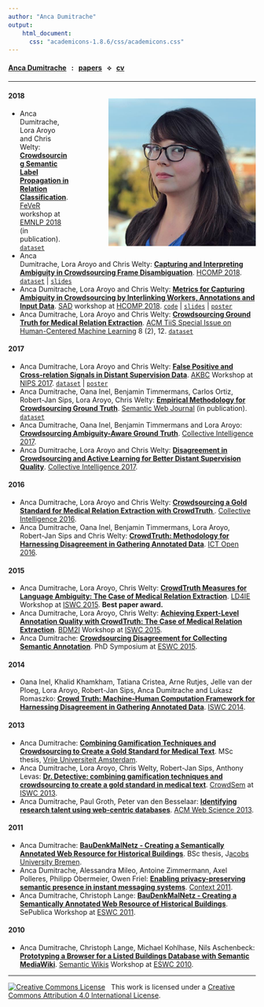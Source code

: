 ```yaml
---
author: "Anca Dumitrache"
output:
    html_document:
      css: "academicons-1.8.6/css/academicons.css"
---
```



<script src="https://use.fontawesome.com/4b6dfd67d9.js"></script>

#### [Anca Dumitrache](./) &nbsp; : &nbsp; [papers](papers)  &nbsp; &#10209; &nbsp;  [cv](cv)

***

<img src="anca.jpg" width="300" style="float: right; margin-left: 80px; margin-bottom: 20px; margin-top: 20px" />

#### 2018

* Anca Dumitrache, Lora Aroyo and Chris Welty: **[ Crowdsourcing Semantic Label Propagation in Relation Classification](https://arxiv.org/abs/1809.00537)**. [FeVeR](http://fever.ai/) workshop at [EMNLP 2018](http://emnlp2018.org/) (in publication). [```dataset```](https://github.com/CrowdTruth/Open-Domain-Relation-Extraction)
* Anca Dumitrache, Lora Aroyo and Chris Welty: **[Capturing and Interpreting Ambiguity in Crowdsourcing Frame Disambiguation](https://arxiv.org/abs/1805.00270)**. [HCOMP 2018](https://www.humancomputation.com/2018/). [```dataset```](https://github.com/CrowdTruth/FrameDisambiguation) | [```slides```](http://ancad.ro/presentations/HCOMP-2018-slides.pdf)
* Anca Dumitrache, Lora Aroyo and Chris Welty: **[Metrics for Capturing Ambiguity in Crowdsourcing by Interlinking Workers, Annotations and Input Data](https://arxiv.org/abs/1808.06080)**. [SAD](https://sadworkshop.wordpress.com/) workshop at [HCOMP 2018](https://www.humancomputation.com/2018/). [```code```](https://github.com/CrowdTruth/CrowdTruth-core) | [```slides```](http://ancad.ro/presentations/SAD-2018-slides.pdf) | [```poster```](http://ancad.ro/presentations/SAD-2018-poster.png)
* Anca Dumitrache, Lora Aroyo and Chris Welty: **[Crowdsourcing Ground Truth for Medical Relation Extraction](https://arxiv.org/abs/1701.02185)**. [ACM TiiS Special Issue on Human-Centered Machine Learning](http://hcml2016.goldsmithsdigital.com/acm-tiis-special-issue/) 8 (2), 12. [```dataset```](https://github.com/CrowdTruth/Medical-Relation-Extraction)


#### 2017

* Anca Dumitrache, Lora Aroyo and Chris Welty: **[False Positive and Cross-relation Signals in Distant Supervision Data](https://arxiv.org/abs/1711.05186)**. [AKBC](http://www.akbc.ws/) Workshop at [NIPS 2017](http://nips.cc/). [```dataset```](https://github.com/CrowdTruth/Open-Domain-Relation-Extraction) | [```poster```](http://ancad.ro/presentations/AKBC-2017-poster.pdf)
* Anca Dumitrache, Oana Inel, Benjamin Timmermans, Carlos Ortiz, Robert-Jan Sips, Lora Aroyo, Chris Welty: **[Empirical Methodology for Crowdsourcing Ground Truth](https://arxiv.org/abs/1809.08888)**. [Semantic Web Journal](http://www.semantic-web-journal.net/) (in publication). [```dataset```](https://github.com/CrowdTruth/Cross-Task-Majority-Vote-Eval)
* Anca Dumitrache, Oana Inel, Benjamin Timmermans and Lora Aroyo: **[Crowdsourcing Ambiguity-Aware Ground Truth](http://crowdtruth.org/wp-content/uploads/2017/03/collint17-crowdtruth-maj.pdf)**. [Collective Intelligence 2017](http://collectiveintelligenceconference.org/).
* Anca Dumitrache, Lora Aroyo and Chris Welty: **[Disagreement in Crowdsourcing and Active Learning for Better Distant Supervision Quality](http://crowdtruth.org/wp-content/uploads/2017/03/collint17-open-domain.pdf)**. [Collective Intelligence 2017](http://collectiveintelligenceconference.org/).

#### 2016

* Anca Dumitrache, Lora Aroyo and Chris Welty: **[Crowdsourcing a Gold Standard for Medical Relation Extraction with CrowdTruth ](https://research.google.com/pubs/pub45378.html)**. [Collective Intelligence 2016](https://sites.google.com/a/stern.nyu.edu/collective-intelligence-conference/).
* Anca Dumitrache, Oana Inel, Benjamin Timmermans, Lora Aroyo, Robert-Jan Sips and Chris Welty: **[CrowdTruth: Methodology for Harnessing Disagreement in Gathering Annotated Data](http://data.crowdtruth.org/CrowdTruth-ict-open-2016.pdf)**. [ICT Open 2016](http://ictopen.nl/).

#### 2015

* Anca Dumitrache, Lora Aroyo, Chris Welty: **[CrowdTruth Measures for Language Ambiguity: The Case of Medical Relation Extraction](http://ceur-ws.org/Vol-1467/LD4IE2015_Dumitrache.pdf)**. [LD4IE](http://oak.dcs.shef.ac.uk/ld4ie2015/LD4IE2015/Overview.html) Workshop at [ISWC 2015](http://iswc2015.semanticweb.org/). **Best paper award.**
* Anca Dumitrache, Lora Aroyo, Chris Welty: **[Achieving Expert-Level Annotation Quality with CrowdTruth: The Case of Medical Relation Extraction](http://ceur-ws.org/Vol-1428/BDM2I_2015_paper_3.pdf)**. [BDM2I](https://sbmi.uth.edu/ontology/bdm2i.htm) Workshop at [ISWC 2015](http://iswc2015.semanticweb.org/).
* Anca Dumitrache: **[Crowdsourcing Disagreement for Collecting Semantic Annotation](http://link.springer.com/chapter/10.1007/978-3-319-18818-8_43)**. PhD Symposium at [ESWC 2015](http://2015.eswc-conferences.org/).

#### 2014

* Oana Inel, Khalid Khamkham, Tatiana Cristea, Arne Rutjes, Jelle van der Ploeg, Lora Aroyo, Robert-Jan Sips, Anca Dumitrache and Lukasz Romaszko: **[Crowd Truth: Machine-Human Computation Framework for Harnessing Disagreement in Gathering Annotated Data](http://link.springer.com/chapter/10.1007/978-3-319-11915-1_31)**. [ISWC 2014](http://iswc2014.semanticweb.org/).

#### 2013

* Anca Dumitrache: **[Combining Gamification Techniques and Crowdsourcing to Create a Gold Standard for Medical Text](http://wiki.cs.vu.nl/mp/images/d/d9/AD_MScThesis.pdf)**. MSc thesis, [Vrije Universiteit Amsterdam](http://few.vu.nl/).
* Anca Dumitrache, Lora Aroyo, Chris Welty, Robert-Jan Sips, Anthony Levas: **[Dr. Detective: combining gamification techniques and crowdsourcing to create a gold standard in medical text](http://ceur-ws.org/Vol-1030/paper-02.pdf)**. [CrowdSem](https://crowdsem.wordpress.com/) at [ISWC 2013](http://iswc2013.semanticweb.org/).
* Anca Dumitrache, Paul Groth, Peter van den Besselaar: **[Identifying research talent using web-centric databases](http://dl.acm.org/citation.cfm?id=2464507)**. [ACM Web Science 2013](http://www.websci13.org/).

#### 2011

* Anca Dumitrache: **[BauDenkMalNetz - Creating a Semantically Annotated Web Resource for Historical Buildings](https://svn.eecs.jacobs-university.de/svn/eecs/archive/bsc-2011/adumitrache.pdf)**. BSc thesis, J[acobs University Bremen](http://www.jacobs-university.de/).
* Anca Dumitrache, Alessandra Mileo, Antoine Zimmermann, Axel Polleres, Philipp Obermeier, Owen Friel: **[Enabling privacy-preserving semantic presence in instant messaging systems](http://link.springer.com/chapter/10.1007/978-3-642-24279-3_9)**. [Context 2011](http://context-11.teco.edu/).
* Anca Dumitrache, Christoph Lange: **[BauDenkMalNetz - Creating a Semantically Annotated Web Resource of Historical Buildings](https://pdfs.semanticscholar.org/0090/13ac33329bc3a23ce9addb1460c07790ed0f.pdf)**. SePublica Workshop at [ESWC 2011](http://www.eswc2011.org/).

#### 2010

* Anca Dumitrache, Christoph Lange, Michael Kohlhase, Nils Aschenbeck: **[Prototyping a Browser for a Listed Buildings Database with Semantic MediaWiki](https://pdfs.semanticscholar.org/627e/615d6a97262458eac4aed4f32213cba380a1.pdf)**. [Semantic Wikis](http://data.semanticweb.org/workshop/semwiki/2010/html) Workshop at [ESWC 2010](http://www.eswc2010.org/).

***

<a rel="license" href="http://creativecommons.org/licenses/by/4.0/"><img alt="Creative Commons License" style="border-width:0" src="https://i.creativecommons.org/l/by/4.0/80x15.png" /></a> &nbsp; This work is licensed under a <a rel="license" href="http://creativecommons.org/licenses/by/4.0/">Creative Commons Attribution 4.0 International License</a>.
